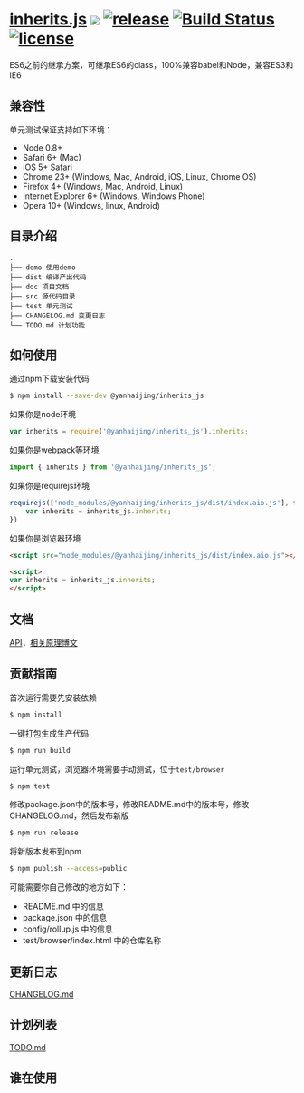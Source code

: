 # [inherits.js](https://github.com/yanhaijing/inherits.js) [![](https://img.shields.io/badge/Powered%20by-jslib%20base-brightgreen.svg)](https://github.com/yanhaijing/inherits.js) [![release](https://img.shields.io/badge/release-0.1.0-orange.svg)](https://github.com/yanhaijing/inherits.js/releases/tag/0.1.0) [![Build Status](https://travis-ci.org/yanhaijing/inherits.js.svg?branch=master)](https://travis-ci.org/yanhaijing/inherits.js) [![license](https://img.shields.io/badge/license-MIT-blue.svg)](https://github.com/yanhaijing/inherits.js/blob/master/LICENSE)
ES6之前的继承方案，可继承ES6的class，100%兼容babel和Node，兼容ES3和IE6

## 兼容性
单元测试保证支持如下环境：

- Node 0.8+
- Safari 6+ (Mac)
- iOS 5+ Safari
- Chrome 23+ (Windows, Mac, Android, iOS, Linux, Chrome OS)
- Firefox 4+ (Windows, Mac, Android, Linux)
- Internet Explorer 6+ (Windows, Windows Phone)
- Opera 10+ (Windows, linux, Android)

## 目录介绍

```
.
├── demo 使用demo
├── dist 编译产出代码
├── doc 项目文档
├── src 源代码目录
├── test 单元测试
├── CHANGELOG.md 变更日志
└── TODO.md 计划功能
```

## 如何使用
通过npm下载安装代码

```bash
$ npm install --save-dev @yanhaijing/inherits_js
```

如果你是node环境

```js
var inherits = require('@yanhaijing/inherits_js').inherits;
```

如果你是webpack等环境

```js
import { inherits } from '@yanhaijing/inherits_js';
```

如果你是requirejs环境

```js
requirejs(['node_modules/@yanhaijing/inherits_js/dist/index.aio.js'], function (inherits_js) {
    var inherits = inherits_js.inherits;
})
```

如果你是浏览器环境

```html
<script src="node_modules/@yanhaijing/inherits_js/dist/index.aio.js"></script>

<script>
var inherits = inherits_js.inherits;
</script>
```

## 文档
[API](./doc/api.md)，[相关原理博文](http://yanhaijing.com/javascript/2014/11/09/object-inherit-of-js/)

## 贡献指南
首次运行需要先安装依赖

```bash
$ npm install
```

一键打包生成生产代码

```bash
$ npm run build
```

运行单元测试，浏览器环境需要手动测试，位于`test/browser`

```bash
$ npm test
```

修改package.json中的版本号，修改README.md中的版本号，修改CHANGELOG.md，然后发布新版

```bash
$ npm run release
```

将新版本发布到npm

```bash
$ npm publish --access=public
```

可能需要你自己修改的地方如下：

- README.md 中的信息
- package.json 中的信息
- config/rollup.js 中的信息
- test/browser/index.html 中的仓库名称

## 更新日志
[CHANGELOG.md](./CHANGELOG.md)

## 计划列表
[TODO.md](./TODO.md)

## 谁在使用

